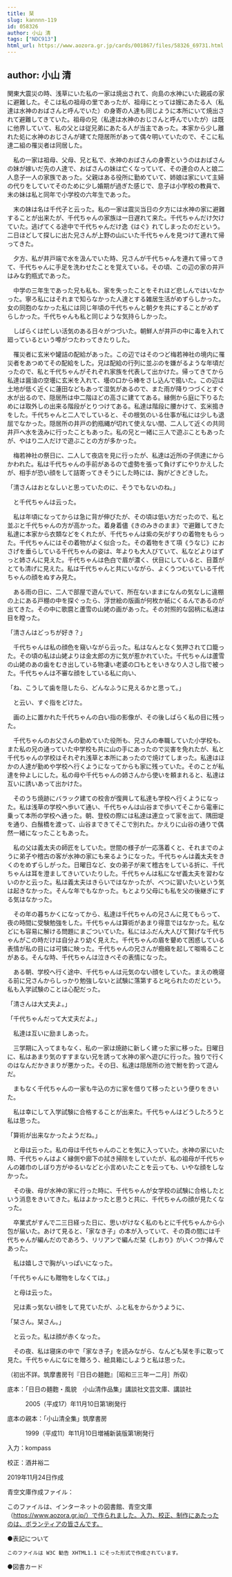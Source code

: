 ```yaml
---
title: 栞
slug: kannnn-119
id: 058326
author: 小山 清
tags: ["NDC913"]
html_url: https://www.aozora.gr.jp/cards/001867/files/58326_69731.html
---
```


## author: 小山 清

関東大震災の時、浅草にいた私の一家は焼出されて、向島の水神にいた親戚の家に避難した。そこは私の祖母の里であったが、祖母にとっては嫂にあたる人（私達は水神のおばさんと呼んでいた）の身寄の人達も同じように本所にいて焼出されて避難してきていた。祖母の兄（私達は水神のおじさんと呼んでいたが）は既に他界していて、私の父とは従兄弟にあたる人が当主であった。本家から少し離れた処に水神のおじさんが建てた隠居所があって偶々明いていたので、そこに私達二組の罹災者は同居した。

　私の一家は祖母、父母、兄と私で、水神のおばさんの身寄というのはおばさんの妹が嫁いだ先の人達で、おばさんの妹は亡くなっていて、その連合の人と娘二人息子一人の家族であった。父親はある役所に勤めていて、姉娘は家にいて主婦の代りをしていてそのために少し婚期が過ぎた感じで、息子は小学校の教員で、末の妹は私と同年で小学校の六年生であった。

　末の妹は名は千代子と云った。私の一家は震災当日の夕方には水神の家に避難することが出来たが、千代ちゃんの家族は一日遅れて来た。千代ちゃんだけ欠けていた。逃げてくる途中で千代ちゃんだけ逸《はぐ》れてしまったのだという。二日ほどして探しに出た兄さんが上野の山にいた千代ちゃんを見つけて連れて帰ってきた。

　夕方、私が井戸端で水を汲んでいた時、兄さんが千代ちゃんを連れて帰ってきて、千代ちゃんに手足を洗わせたことを覚えている。その頃、この辺の家の井戸はみな釣瓶式であった。

　中学の三年生であった兄も私も、家を失ったことをそれほど悲しんではいなかった。寧ろ私にはそれまで知らなかった人達とする雑居生活がめずらしかった。女の同胞のなかった私には同じ年頃の千代ちゃんと朝夕を共にすることがめずらしかった。千代ちゃんも私と同じような気持らしかった。

　しばらくは忙しい活気のある日々がつづいた。朝鮮人が井戸の中に毒を入れて廻っているという噂がつたわってきたりした。

　罹災者に玄米や罐詰の配給があった。この辺ではそのつど梅若神社の境内に罹災者をあつめてその配給をした。兄は配給の行列に並ぶのを嫌がるような年頃だったので、私と千代ちゃんがそれぞれ家族を代表して出かけた。帰ってきてから私達は醤油の空壜に玄米を入れて、壜の口から棒をさし込んで搗いた。この辺は土地が低く近くに蓮田などもあって湿気があるので、また雨が降りつづくとすぐ水が出るので、隠居所は中二階ほどの高さに建ててある。縁側から庭に下りるためには取外しの出来る階段がとりつけてある。私達は階段に腰かけて、玄米搗きをした。千代ちゃんと二人でしていると、その根気のいる仕事が私には少しも退屈でなかった。隠居所の井戸の釣瓶縄が切れて使えない間、二人して近くの共同井戸へ水を汲みに行ったこともあった。私の兄と一緒に三人で遊ぶこともあったが、やはり二人だけで遊ぶことの方が多かった。

　梅若神社の祭日に、二人して夜店を見に行ったが、私達は近所の子供達にからかわれた。私は千代ちゃんの手前があるので虚勢を張って負けずにやりかえしたが、相手が恐い顔をして詰寄ってきそうにした時には、胸がどきどきした。

「清さんはおとなしいと思っていたのに、そうでもないのね。」

　と千代ちゃんは云った。

　私は年頃になってからは急に背が伸びたが、その頃は低い方だったので、私と並ぶと千代ちゃんの方が高かった。着身着儘《きのみきのまま》で避難してきた私達に本家から衣類などをくれたが、千代ちゃんは紫の矢がすりの着物をもらった。千代ちゃんにはその着物がよく似合った。その着物をきて項《うなじ》におさげを垂らしている千代ちゃんの姿は、年よりも大人びていて、私などよりはずっと姉さんに見えた。千代ちゃんは色白で眉が濃く、伏目にしていると、目蓋がとても清げに見えた。私は千代ちゃんと共にいながら、よくうつむいている千代ちゃんの顔をぬすみ見た。

　ある雨の日に、二人で部屋で遊んでいて、所在ないままになんの気なしに違棚の上にある戸棚の中を探ぐったら、浮世絵の版画が何枚か紙にくるんであるのが出てきた。その中に歌麿と蘆雪の山姥の画があった。その対照的な図柄に私達は目を瞠った。

「清さんはどっちが好き？」

　千代ちゃんは私の顔色を窺いながら云った。私はなんとなく気押されて口籠った。その頃の私は山姥よりは金太郎の方に気が惹かれていた。千代ちゃんは蘆雪の山姥のあの歯をむき出している物凄い老婆の口もとをいきなり人さし指で被った。千代ちゃんは不審な顔をしている私に向い、

「ね、こうして歯を隠したら、どんなふうに見えるかと思って。」

　と云い、すぐ指をどけた。

　画の上に置かれた千代ちゃんの白い指の影像が、その後しばらく私の目に残った。

　千代ちゃんのお父さんの勤めていた役所も、兄さんの奉職していた小学校も、また私の兄の通っていた中学校も共に山の手にあったので災害を免れたが、私と千代ちゃんの学校はそれぞれ浅草と本所にあったので焼けてしまった。私達はほかの人達が勤めや学校へ行くようになってからも家に残っていた。そのことが私達を仲よしにした。私の母や千代ちゃんの姉さんから使いを頼まれると、私達は互いに誘いあって出かけた。

　そのうち焼跡にバラック建ての校舎が復興して私達も学校へ行くようになった。私は浅草の学校へ歩いて通い、千代ちゃんは山谷まで歩いてそこから電車に乗って本所の学校へ通った。朝、登校の際には私達は連立って家を出て、隅田堤を通り、白鬚橋を渡って、山谷まできてそこで別れた。かえりに山谷の通りで偶然一緒になったこともあった。

　私の父は義太夫の師匠をしていた。世間の様子が一応落着くと、それまでのように弟子や稽古の客が水神の家にも来るようになった。千代ちゃんは義太夫をきくのをめずらしがった。日曜日など、女の弟子が来て稽古をしている折に、千代ちゃんは耳を澄ましてきいていたりした。千代ちゃんは私になぜ義太夫を習わないのかと云った。私は義太夫はきらいではなかったが、べつに習いたいという気は起きなかった。そんな年でもなかった。もとより父母にも私を父の後継ぎにする気はなかった。

　その年の暮ちかくになってから、私達は千代ちゃんの兄さんに見てもらって、夜の時間に受験勉強をした。千代ちゃんは算術があまり得意ではなかった。私などにも容易に解ける問題にまごついていた。私にはふだん大人びて賢げな千代ちゃんがこの時だけは自分より幼く見えた。千代ちゃんの眉を顰めて困惑している表情が私の目には可憐に映った。千代ちゃんの兄さんが癇癪を起して呶鳴ることがある。そんな時、千代ちゃんは泣きべその表情になった。

　ある朝、学校へ行く途中、千代ちゃんは元気のない顔をしていた。まえの晩寝る前に兄さんからしっかり勉強しないと試験に落第すると叱られたのだという。私も入学試験のことは心配だった。

「清さんは大丈夫よ。」

「千代ちゃんだって大丈夫だよ。」

　私達は互いに励ましあった。

　三学期に入ってまもなく、私の一家は焼跡に新しく建った家に移った。日曜日に、私はあまり気のすすまない兄を誘って水神の家へ遊びに行った。独りで行くのはなんだかきまりが悪かった。その日、私達は隠居所の池で鮒を釣って遊んだ。

　まもなく千代ちゃんの一家も牛込の方に家を借りて移ったという便りをきいた。

　私は幸にして入学試験に合格することが出来た。千代ちゃんはどうしたろうと私は思った。

「算術が出来なかったようだね。」

　と母は云った。私の母は千代ちゃんのことを気に入っていた。水神の家にいた時、千代ちゃんはよく縁側や廊下の拭き掃除をしていたが、私の祖母が千代ちゃんの雑巾のしぼり方がゆるいなどと小言めいたことを云っても、いやな顔をしなかった。

　その後、母が水神の家に行った時に、千代ちゃんが女学校の試験に合格したという消息をきいてきた。私はよかったと思うと共に、千代ちゃんの顔が見たくなった。

　卒業式がすんで二三日経った日に、思いがけなく私のもとに千代ちゃんから小包が届いた。あけて見ると、「家なき子」の本が入っていて、その頁の間には千代ちゃんが編んだのであろう、リリアンで編んだ栞《しおり》がいくつか挿んであった。

　私は嬉しさで胸がいっぱいになった。

「千代ちゃんにも贈物をしなくては。」

　と母は云った。

　兄は素っ気ない顔をして見ていたが、ふと私をからかうように、

「栞さん。栞さん。」

　と云った。私は顔が赤くなった。

　その夜、私は寝床の中で「家なき子」を読みながら、なんども栞を手に取って見た。千代ちゃんになにを贈ろう、絵具箱にしようと私は思った。

（初出不詳。筑摩書房刊『日日の麺麭』［昭和三三年一二月］所収）













底本：「日日の麺麭・風貌　小山清作品集」講談社文芸文庫、講談社

　　　2005（平成17）年11月10日第1刷発行

底本の親本：「小山清全集」筑摩書房

　　　1999（平成11）年11月10日増補新装版第1刷発行

入力：kompass

校正：酒井裕二

2019年11月24日作成

青空文庫作成ファイル：

このファイルは、インターネットの図書館、青空文庫（https://www.aozora.gr.jp/）で作られました。入力、校正、制作にあたったのは、ボランティアの皆さんです。











●表記について


	このファイルは W3C 勧告 XHTML1.1 にそった形式で作成されています。







●図書カード